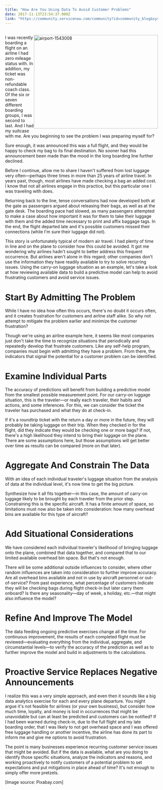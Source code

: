 ```yaml
---
title: "How Are You Using Data To Avoid Customer Problems"
date: 2017-11-13T23:54:37.000Z
link: "https://community.servicenow.com/community?id=community_blog&sys_id=b1bdaaa9dbd0dbc01dcaf3231f961964"
---
```

<p><br/><img alt="airport-1543008" class="alignnone wp-image-2997" height="307" src="https://insightsincustomerservice.files.wordpress.com/2017/11/airport-1543008.jpg" style="float: right;" width="409"/>I was recently boarding a flight on an airline I had zero mileage status with. In addition, my ticket was non-refundable coach class. Of the six or seven different boarding groups, I was second to last. And I had my suitcase with me. Are you beginning to see the problem I was preparing myself for?</p><p></p><p>Sure enough, it was announced this was a full flight, and they would be happy to check my bag to its final destination. No sooner had this announcement been made than the mood in the long boarding line further declined.</p><p></p><p>Before I continue, allow me to share I haven't suffered from lost luggage very often—perhaps three times in more than 25 years of airline travel. In years past, though, most airlines have made checking a bag an added cost. I know that not all airlines engage in this practice, but this particular one I was traveling with does.</p><p></p><p>Returning back to the line, tense conversations had now developed both at the gate as passengers argued about releasing their bags, as well as at the gate desk. The boarding pace had slowed, as many passengers attempted to make a case about how important it was for them to take their luggage with them and the added time necessary to print and affix baggage tags. In the end, the flight departed late and it's possible customers missed their connections (while I'm sure their luggage did not).</p><p></p><p>This story is unfortunately typical of modern air travel. I had plenty of time in line and on the plane to consider how this could be avoided. It got me wondering why airlines hadn't sought to better address this frequent occurrence. But airlines aren't alone in this regard; other companies don't use the information they have readily available to try to solve recurring issues. Using the carry-on luggage situation as an example, let's take a look at how reviewing available data to build a predictive model can help to avoid frustrating customers and avoid service issues.</p><p></p><h1>Start By Admitting The Problem</h1><p>While I have no idea how often this occurs, there's no doubt it occurs often, and it creates frustration for customers and airline staff alike. So why not attempt to mitigate the problem earlier and minimize the customer frustration?</p><p></p><p>Though we're using an airline example here, it seems like most companies just don't take the time to recognize situations that periodically and repeatedly develop that frustrate customers. Like any self-help program, companies must begin with admitting they have a problem. From there, the indicators that signal the potential for a customer problem can be identified.</p><p></p><h1>Examine Individual Parts</h1><p>The accuracy of predictions will benefit from building a predictive model from the smallest possible measurement point. For our carry-on luggage situation, this is the traveler—or really each traveler, their habits and actions, and some inferences. For this, we can consider the ticket the traveler has purchased and what they do at check-in.</p><p></p><p>If it's a roundtrip ticket with the return a day or more in the future, they will probably be taking luggage on their trip. When they checked in for the flight, did they indicate they would be checking one or more bags? If not, there's a high likelihood they intend to bring their luggage on the plane. There are some assumptions here, but those assumptions will get better over time as results can be compared (more on that later).</p><p></p><h1>Aggregate And Constrain The Data</h1><p>With an idea of each individual traveler's luggage situation from the analysis of data at the individual level, it's now time to get the big picture.</p><p></p><p>Synthesize how it all fits together—in this case, the amount of carry-on luggage likely to be brought by each traveler from the prior step. Constraining this is the specific aircraft. It has a finite amount of space, so limitations must now also be taken into consideration: how many overhead bins are available for this type of aircraft?</p><p></p><h1>Add Situational Considerations</h1><p>We have considered each individual traveler's likelihood of bringing luggage onto the plane, combined that data together, and compared that to our limited available overhead bin space. But that's not enough.</p><p></p><p>There will be some additional outside influences to consider, where other random influences are taken into consideration to further improve accuracy. Are all overhead bins available and not in use by aircraft personnel or out-of-service? From past experience, what percentage of customers indicate they will be checking bags during flight check-in but later carry them onboard? Is there any seasonality—day of week, a holiday, etc.—that might also influence the model?</p><p></p><h1>Refine And Improve The Model</h1><p>The data feeding ongoing predictive exercises change all the time. For continuous improvement, the results of each completed flight must be reviewed—evaluating everything from the individual, aggregate, and circumstantial levels—to verify the accuracy of the prediction as well as to further improve the model and build in adjustments to the calculations.</p><p></p><h1>Proactive Service Replaces Negative Announcements</h1><p>I realize this was a very simple approach, and even then it sounds like a big data analytics exercise for each and every plane departure. You might argue it's not feasible for airlines (or your own business), but consider how much time, loyalty, and money is lost in occurrences that might be unavoidable but can at least be predicted and customers can be notified? If I had been warned during check-in, due to the full flight and my late boarding order, that I was likely to not get overhead space and I was offered free luggage handling or another incentive, the airline has done its part to inform me and give me options to avoid frustration.</p><p></p><p>The point is many businesses experience recurring customer service issues that might be avoided. But if the data is available, what are you doing to identify those specific situations, analyze the indicators and reasons, and working proactively to notify customers of a potential problem to set expectations and put mitigations in place ahead of time? It's not enough to simply offer more pretzels.</p><p></p><p></p><p>[Image source: Pixabay.com]</p>